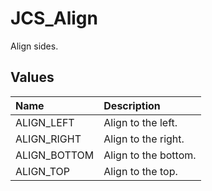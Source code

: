 # JCS_Align

Align sides.

## Values

| Name | Description |
|:---|:---|
| ALIGN_LEFT | Align to the left. |
| ALIGN_RIGHT | Align to the right. |
| ALIGN_BOTTOM | Align to the bottom. |
| ALIGN_TOP | Align to the top. |
